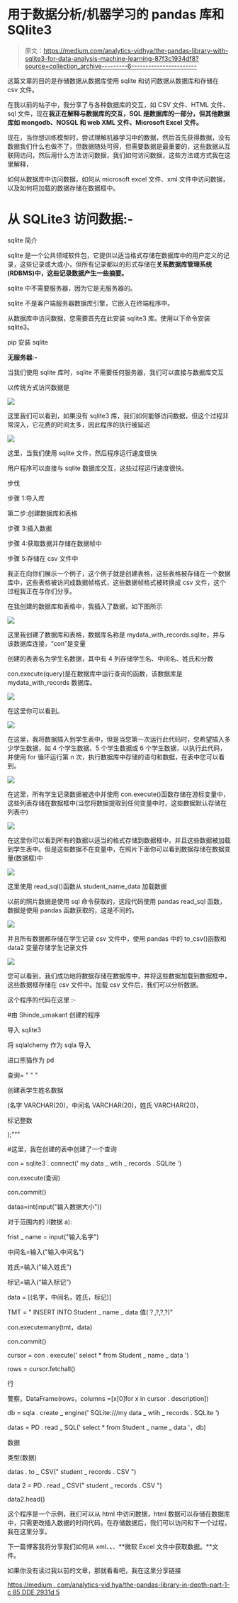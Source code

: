# 用于数据分析/机器学习的 pandas 库和 SQlite3

> 原文：<https://medium.com/analytics-vidhya/the-pandas-library-with-sqlite3-for-data-analysis-machine-learning-87f3c1934df8?source=collection_archive---------6----------------------->

这篇文章的目的是存储数据从数据库使用 sqlite 和访问数据从数据库和存储在 csv 文件。

在我以前的帖子中，我分享了与各种数据库的交互，如 CSV 文件、HTML 文件、sql 文件，现在**我正在解释与数据库的交互，SQL 是数据库的一部分，但其他数据库如 mongodb、NOSQL 和 web XML 文件、Microsoft Excel 文件。**

现在，当你想训练模型时，尝试理解机器学习中的数据，然后首先获得数据，没有数据我们什么也做不了，但数据随处可得，但需要数据是最重要的，这些数据从互联网访问，然后用什么方法访问数据，我们如何访问数据，这些方法或方式我在这里解释，

如何从数据库中访问数据，如何从 microsoft excel 文件、xml 文件中访问数据，以及如何将加载的数据存储在数据框中。

# 从 SQLite3 访问数据:-

sqlite 简介

sqlite 是一个公共领域软件包，它提供以适当格式存储在数据库中的用户定义的记录，这些记录或大或小，但所有记录都以的形式存储在**关系数据库管理系统(RDBMS)中，这些记录数据产生一些摘要。**

sqlite 中不需要服务器，因为它是无服务器的。

sqlite 不是客户端服务器数据库引擎，它嵌入在终端程序中。

从数据库中访问数据，您需要首先在此安装 sqlite3 库。使用以下命令安装 sqlite3。

pip 安装 sqlite

**无服务器:-**

当我们使用 sqlite 库时，sqlite 不需要任何服务器，我们可以直接与数据库交互

以传统方式访问数据是

![](img/9727dd3026a5e36c2bb2d9bacef32b1e.png)

这里我们可以看到，如果没有 sqlite3 库，我们如何能够访问数据，但这个过程非常深入，它花费的时间太多，因此程序的执行被延迟

![](img/11f3644f8de360e3e14dccd0d7b5e24c.png)

这里，当我们使用 sqlite 文件，然后程序运行速度很快

用户程序可以直接与 sqlite 数据库交互，这些过程运行速度很快。

步伐

步骤 1:导入库

第二步:创建数据库和表格

步骤 3:插入数据

步骤 4:获取数据并存储在数据帧中

步骤 5:存储在 csv 文件中

我正在向你们展示一个例子，这个例子就是创建表格，这些表格被存储在一个数据库中，这些表格被访问成数据帧格式，这些数据帧格式被转换成 csv 文件，这个过程我正在与你们分享。

在我创建的数据库和表格中，我插入了数据，如下图所示

![](img/bbf49d0db8e048fc16a5db99859130ae.png)

这里我创建了数据库和表格，数据库名称是 mydata_with_records.sqlite，并与该数据库连接，“con”是变量

创建的表表名为学生名数据，其中有 4 列存储学生名、中间名、姓氏和分数

con.execute(query)是在数据库中运行查询的函数，该数据库是 mydata_with_records 数据库。

![](img/112a6d8b39a0884c9e6e03789eeed3e9.png)

在这里你可以看到。

![](img/9f79cab6e415ba39117aedf603e73086.png)

在这里，我将数据插入到学生表中，但是当您第一次运行此代码时，您希望插入多少学生数据，如 4 个学生数据、5 个学生数据或 6 个学生数据，以执行此代码，并使用 for 循环运行第 n 次，执行数据库中存储的语句和数据，在表中您可以看到。

![](img/730d20f77a9756b4702cc5be8f7de425.png)

在这里，所有学生记录数据被选中并使用 con.execute()函数存储在游标变量中，这些列表存储在数据框中(当您将数据提取到任何变量中时，这些数据默认存储在列表中)

![](img/921291e4c34e877c19ba24eb58d05700.png)

在这里你可以看到所有的数据以适当的格式存储到数据框中，并且这些数据被加载到学生表中。但是这些数据不在变量中，在照片下面你可以看到数据存储在数据变量(数据框)中

![](img/7b1e6fef5d2e3837edc0187124b8a4b4.png)

这里使用 read_sql()函数从 student_name_data 加载数据

以前的照片数据是使用 sql 命令获取的，这段代码使用 pandas read_sql 函数，数据是使用 pandas 函数获取的，这是不同的。

![](img/25474633c234a2b2a3314dad0f0d4b34.png)

并且所有数据都存储在学生记录 csv 文件中，使用 pandas 中的 to_csv()函数和 data2 变量存储学生记录文件

![](img/6eef596d773c9ed842fa114f94021a1e.png)

您可以看到，我们成功地将数据存储在数据库中，并将这些数据加载到数据框中，这些数据框存储在 csv 文件中。加载 csv 文件后，我们可以分析数据。

这个程序的代码在这里 :-

#由 Shinde_umakant 创建的程序

导入 sqlite3

将 sqlalchemy 作为 sqla 导入

进口熊猫作为 pd

查询= " " "

创建表学生姓名数据

(名字 VARCHAR(20)，中间名 VARCHAR(20)，姓氏 VARCHAR(20)，

标记整数

);”””

#这里，我在创建的表中创建了一个查询

con = sqlite3 . connect(' my data _ wtih _ records . SQLite ')

con.execute(查询)

con.commit()

dataa=int(input("输入数据大小"))

对于范围内的 I(数据 a):

frist _ name = input("输入名字")

中间名=输入("输入中间名")

姓氏=输入("输入姓氏")

标记=输入(“输入标记”)

data = [(名字，中间名，姓氏，标记)]

TMT = " INSERT INTO Student _ name _ data 值(？,?,?,?)"

con.executemany(tmt，data)

con.commit()

cursor = con . execute(' select * from Student _ name _ data ')

rows = cursor.fetchall()

行

警察。DataFrame(rows，columns =[x[0]for x in cursor . description])

db = sqla . create _ engine(' SQLite:///my data _ wtih _ records . SQLite ')

datas = PD . read _ SQL(' select * from Student _ name _ data '，db)

数据

类型(数据)

datas . to _ CSV(" student _ records . CSV ")

data 2 = PD . read _ CSV(" student _ records . CSV ")

data2.head()

这个程序是一个示例，我们可以从 html 中访问数据，html 数据可以存储在数据库中，只需更改插入数据的时间代码，在存储数据后，我们可以访问和下一个过程，我在这里分享。

下一篇博客我将分享我们如何从 xml、**、**、**微软 Excel 文件中获取数据。**文件。

如果你没有读过我以前的文章，那就看看吧，我在这里分享链接

[https://medium . com/analytics-vid hya/the-pandas-library-in-depth-part-1-c 85 DDE 2931d 5](/analytics-vidhya/the-pandas-library-in-depth-part-1-c85dde2931d5)